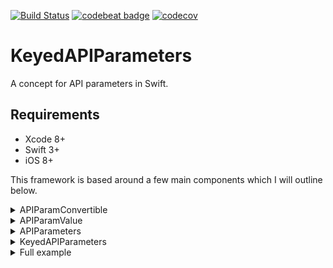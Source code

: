 [![Build Status](https://travis-ci.org/Noobish1/KeyedAPIParameters.svg?branch=master)](https://travis-ci.org/Noobish1/KeyedAPIParameters) [![codebeat badge](https://codebeat.co/badges/108375ce-43fc-433d-af74-ba5584254c04)](https://codebeat.co/projects/github-com-noobish1-keyedapiparameters-master) [![codecov](https://codecov.io/gh/Noobish1/KeyedAPIParameters/branch/master/graph/badge.svg)](https://codecov.io/gh/Noobish1/KeyedAPIParameters)

# KeyedAPIParameters

A concept for API parameters in Swift.

## Requirements
 
- Xcode 8+
- Swift 3+
- iOS 8+

This framework is based around a few main components which I will outline below.

<details>
<summary>APIParamConvertible</summary>
## APIParamConvertible

APIParamConvertible is a protocol which defines an object that can safely be turned into a value for a given HTTP method. The reason we pass in the HTTP method is that different HTTP methods may require different output. For example GET requests require `String`s whereas POST requests can use anything can be encoded to JSON.

```swift
public protocol APIParamConvertible {
    func value(forHTTPMethod method: HTTPMethod) -> Any
}
```

By looking in `APIParamConvertible.swift` you can see the built-in convertible types.
</details>

<details>
<summary>APIParamValue</summary>
## APIParamValue

APIParamValue is a wrapper for all the types that we allow in API parameters, more can be added over time, this is just a decent start.

```swift
public enum APIParamValue: APIParamConvertible {
    case convertible(APIParamConvertible)
    case optionalConvertible(APIParamConvertible?)
    case arrayConvertible([APIParamConvertible])
    case null
    case timestampInMillis(Date)
}
```
</details>

<details>
<summary>APIParameters</summary>
## APIParameters

`APIParameters` is the first level of protocols which you can make your parameters conform to. The reason `APIParameters` exists is it lets you have `String` keys without having to make an enum, which some may prefer.

```swift
public protocol APIParameters: APIParamConvertible {
    func toParamDictionary() -> [String : APIParamValue]
}
```

A basic example would be:
```swift
import KeyedAPIParameters

struct Object {
    let stringProperty: String
}

extension Object: APIParameters {    
    func toParamDictionary() -> [String : APIParamValue] {
        return ["stringProperty" : .convertible(stringProperty)]
    }
}
```
</details>

<details>
<summary>KeyedAPIParameters</summary>
## KeyedAPIParameters

`KeyedAPIParameters` is the highest level of protocols you can make your parameters conform to. The protocol forces you to define an enum for the parameter keys.

```swift
public protocol KeyedAPIParameters: APIParameters {
    associatedtype Key: ParamJSONKey
    
    func toKeyedDictionary() -> [Key: APIParamValue]
}
```

A basic example would be:
```swift
import KeyedAPIParameters

struct Object {
    let stringProperty: String
}

extension Object: KeyedAPIParameters {
    enum Key: String, ParamJSONKey {
        case stringProperty
    }
    
    func toKeyedDictionary() -> [Key : APIParamValue] {
        return [.stringProperty : .convertible(stringProperty)]
    }
}
```
</details>

<details>
<summary>Full example</summary>
## Full example

```swift
import KeyedAPIParameters

struct InnerObject {
    let innerStringProperty: String
}

extension InnerObject: KeyedAPIParameters {
    enum Key: String, ParamJSONKey {
        case innerStringProperty
    }
    
    func toKeyedDictionary() -> [Key : APIParamValue] {
        return [.innerStringProperty : .convertible(innerStringProperty)]
    }
}

struct Object {
    let stringProperty: String
    let intProperty: Int
    let floatProperty: Float
    let doubleProperty: Double
    let boolProperty: Bool
    let optionalProperty: String?
    let arrayProperty: [String]
    let nestedProperty: InnerObject
}

extension Object: KeyedAPIParameters {
    enum Key: String, ParamJSONKey {
        case stringProperty
        case intProperty
        case floatProperty
        case doubleProperty
        case boolProperty
        case optionalProperty
        case arrayProperty
        case nestedProperty
    }
    
    func toKeyedDictionary() -> [Key : APIParamValue] {
        return [
            .stringProperty: .convertible(stringProperty),
            .intProperty: .convertible(intProperty),
            .floatProperty: .convertible(intProperty),
            .doubleProperty: .convertible(doubleProperty),
            .boolProperty: .convertible(boolProperty),
            .optionalProperty: .optionalConvertible(optionalProperty),
            .arrayProperty: .arrayConvertible(arrayProperty),
            .nestedProperty: .convertible(nestedProperty)
        ]
    }
}
```
</details>